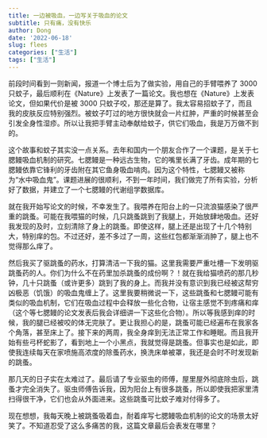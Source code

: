 ```yaml
---
title: 一边被吸血，一边写关于吸血的论文
subtitle: 只有痛，没有快乐
author: Dong
date: '2022-06-18'
slug: flees
categories: ["生活"]
tags: ["生活"]
---
```


前段时间看到一则新闻，报道一个博士后为了做实验，用自己的手臂喂养了 3000 只蚊子，最后顺利在《Nature》上发表了一篇论文。我也想在《Nature》上发表论文，但如果代价是被 3000 只蚊子咬，那还是算了。我太容易招蚊子了，而且我的皮肤反应特别强烈。被蚊子叮过的地方很快就会一片红肿，严重的时候甚至会引发全身性湿疹。所以让我把手臂主动奉献给蚊子，供它们吸血，我是万万做不到的。

这个故事和蚊子其实没一点关系。去年和国内一个朋友合作了一个课题，是关于七腮鳗吸血机制的研究。七腮鳗是一种远古生物，它的嘴里长满了牙齿。成年期的七腮鳗依靠它锋利的牙齿附在其它鱼身吸血啃肉。因为这个特性，七腮鳗又被称为“水中吸血鬼”。课题进展的很顺利，不到一年时间，我们做完了所有实验，分析好了数据，并建立了一个七腮鳗的代谢组学数据库。

就在我开始写论文的时候，不幸发生了。我喂养在阳台上的一只流浪猫感染了很严重的跳蚤。可能在我喂猫的时候，几只跳蚤跳到了我腿上，开始放肆地吸血。还好我发现的及时，立刻清除了身上的跳蚤。即使这样，腿上还是出现了十几个特别大，特别痒的包。不过还好，差不多过了一周，这些红包都渐渐消肿了，腿上也不觉得那么痒了。

然后我买了驱跳蚤的药水，打算清洁一下我的猫。这里我需要严重吐槽一下发明驱跳蚤药的人。你们为什么不在药里加杀跳蚤的成份啊？！就在我给猫喷药的那几秒钟，几十只跳蚤（或许更多）跳到了我的身上。而我并没有意识到我已经被这帮穷凶极恶（饥饿）的吸血鬼缠上了。这里我要稍微说一下，这些跳蚤和七腮鳗可能有类似的吸血机制，它们在吸血过程中会释放一些化合物，让宿主感觉不到疼痛和痒（这个等七腮鳗的论文发表后我会详细讲一下这些化合物）。所以等我感到痒的时候，我的腿已经被咬的体无完肤了。更让我担心的是，跳蚤可能已经遍布在我家各个角落，甚至床上了。接下来的两周，我全身痒到无法正常工作和睡眠。而且我开始有些弓杯蛇影了，看到地上一个小黑点，我就觉得是跳蚤。但事实也是如此，即使我连续每天在家喷施高浓度的除蚤药水，换洗床单被罩，我还是会时不时发现新的跳蚤。

那几天的日子实在太难过了。最后请了专业驱虫的师傅，屋里屋外彻底除虫后，跳蚤才完全消失了。驱虫师傅告诉我，因为阳台上有很多跳蚤，所以即使我把家里清扫得很干净，它们也会从外面进来。这些跳蚤可比蚊子难对付得多了。

现在想想，我每天晚上被跳蚤吸着血，耐着痒写七腮鳗吸血机制的论文的场景太好笑了。不知道忍受了这么多痛苦的我，这篇文章最后会表发在哪里？




